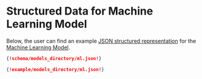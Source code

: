 # Structured Data for Machine Learning Model

Below, the user can find an example [JSON structured representation](../../data-structured/overview.md) for the [Machine Learning Model](overview.md). 

```json tab="Schema" 
{!schema/models_directory/ml.json!}
```

```json tab="Example" 
{!example/models_directory/ml.json!}
```
